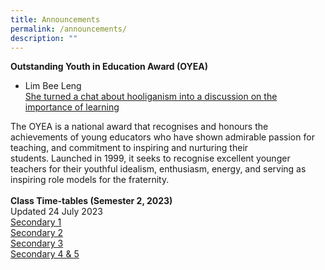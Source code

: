 ```yaml
---
title: Announcements
permalink: /announcements/
description: ""
---
```

**Outstanding Youth in Education Award (OYEA)**

*   Lim Bee Leng  
    [She turned a chat about hooliganism into a discussion on the importance of learning](https://www.schoolbag.edu.sg/story/she-turned-a-chat-about-hooliganism-into-a-discussion-on-the-importance-of-learning)

The OYEA is a national award that recognises and honours the achievements of young educators who&nbsp;have shown admirable passion for teaching, and commitment to inspiring and nurturing their students.&nbsp;Launched in 1999, it seeks to recognise excellent younger teachers for their youthful idealism, enthusiasm, energy, and serving as inspiring role models for the fraternity.<br><br>
**Class Time-tables (Semester 2, 2023)** <br>
Updated 24 July 2023
<br>
[Secondary 1](/files/2023%20sem%202_class%20timetable_sec%201.pdf)<br>
[Secondary 2](/files/2023%20sem%202_class%20timetable_sec%202.pdf)<br>
[Secondary 3](/files/2023%20sem%202_class%20timetable_sec%203.pdf)<br>
[Secondary 4 &amp; 5](/files/2023%20sem%202_class%20timetable_sec%204_5.pdf)<br>
